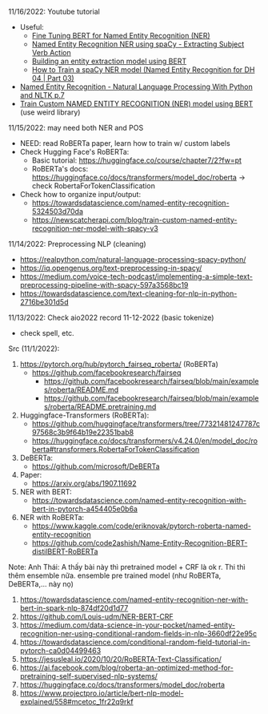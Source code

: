 11/16/2022: Youtube tutorial
* Useful:
    * [Fine Tuning BERT for Named Entity Recognition (NER)](https://www.youtube.com/watch?v=dzyDHMycx_c)
    * [Named Entity Recognition NER using spaCy - Extracting Subject Verb Action](https://www.youtube.com/watch?v=TxTxWAohW7E&list=PLxqBkZuBynVTn2lkHNAcw6lgm1MD5QiMK&index=6)
    * [Building an entity extraction model using BERT](https://www.youtube.com/watch?v=MqQ7rqRllIc)
    * [How to Train a spaCy NER model (Named Entity Recognition for DH 04 | Part 03)](https://www.youtube.com/watch?v=7Z1imsp6g10&list=PL2VXyKi-KpYs1bSnT8bfMFyGS-wMcjesM&index=6)
* [Named Entity Recognition - Natural Language Processing With Python and NLTK p.7](https://www.youtube.com/watch?v=LFXsG7fueyk)
* [Train Custom NAMED ENTITY RECOGNITION (NER) model using BERT](https://www.youtube.com/watch?v=uKPBkendlxw) (use weird library)

11/15/2022: may need both NER and POS
* NEED: read RoBERTa paper, learn how to train w/ custom labels
* Check Hugging Face's RoBERTa:
    * Basic tutorial: https://huggingface.co/course/chapter7/2?fw=pt
    * RoBERTa's docs: https://huggingface.co/docs/transformers/model_doc/roberta -> check RobertaForTokenClassification
* Check how to organize input/output:
    * https://towardsdatascience.com/named-entity-recognition-5324503d70da
    * https://newscatcherapi.com/blog/train-custom-named-entity-recognition-ner-model-with-spacy-v3

11/14/2022: Preprocessing NLP (cleaning)
* https://realpython.com/natural-language-processing-spacy-python/
* https://iq.opengenus.org/text-preprocessing-in-spacy/
* https://medium.com/voice-tech-podcast/implementing-a-simple-text-preprocessing-pipeline-with-spacy-597a3568bc19
* https://towardsdatascience.com/text-cleaning-for-nlp-in-python-2716be301d5d

11/13/2022: Check aio2022 record 11-12-2022 (basic tokenize)
* check spell, etc.

Src (11/1/2022):
1. https://pytorch.org/hub/pytorch_fairseq_roberta/ (RoBERTa)
    * https://github.com/facebookresearch/fairseq
        * https://github.com/facebookresearch/fairseq/blob/main/examples/roberta/README.md
        * https://github.com/facebookresearch/fairseq/blob/main/examples/roberta/README.pretraining.md
1. Huggingface-Transformers (RoBERTa):
    * https://github.com/huggingface/transformers/tree/77321481247787c97568c3b9f64b19e22351bab8
    * https://huggingface.co/docs/transformers/v4.24.0/en/model_doc/roberta#transformers.RobertaForTokenClassification
1. DeBERTa:
    * https://github.com/microsoft/DeBERTa
1. Paper:
    * https://arxiv.org/abs/1907.11692
1. NER with BERT:
    * https://towardsdatascience.com/named-entity-recognition-with-bert-in-pytorch-a454405e0b6a
1. NER with RoBERTa:
    * https://www.kaggle.com/code/eriknovak/pytorch-roberta-named-entity-recognition
    * https://github.com/code2ashish/Name-Entity-Recognition-BERT-distilBERT-RoBERTa

Note: Anh Thái: A thấy bài này thì pretrained model + CRF là ok r. Thi thì thêm ensemble nữa. ensemble pre trained model (như RoBERTa, DeBERTa,... này nọ)
1. https://towardsdatascience.com/named-entity-recognition-ner-with-bert-in-spark-nlp-874df20d1d77
1. https://github.com/Louis-udm/NER-BERT-CRF
1. https://medium.com/data-science-in-your-pocket/named-entity-recognition-ner-using-conditional-random-fields-in-nlp-3660df22e95c
1. https://towardsdatascience.com/conditional-random-field-tutorial-in-pytorch-ca0d04499463
1. https://jesusleal.io/2020/10/20/RoBERTA-Text-Classification/
1. https://ai.facebook.com/blog/roberta-an-optimized-method-for-pretraining-self-supervised-nlp-systems/
1. https://huggingface.co/docs/transformers/model_doc/roberta
1. https://www.projectpro.io/article/bert-nlp-model-explained/558#mcetoc_1fr22q9rkf
